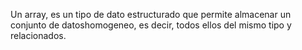 


Un array, es un tipo de dato estructurado que permite almacenar un conjunto de datoshomogeneo, es decir, todos ellos del mismo tipo y relacionados.